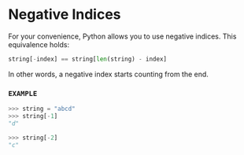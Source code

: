 # Negative Indices

For your convenience, Python allows you to use negative indices.
This equivalence holds:

```python
string[-index] == string[len(string) - index]
```

In other words, a negative index starts counting from the end.

### `EXAMPLE`

```python
>>> string = "abcd"
>>> string[-1]
"d"

>>> string[-2]
"c"
```
